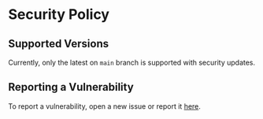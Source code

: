 # Security Policy

## Supported Versions

Currently, only the latest on `main` branch is supported with security updates.

## Reporting a Vulnerability

To report a vulnerability, open a new issue or report
it [here](https://github.com/mathewlewallen/opencloudmap/security/advisories/new).